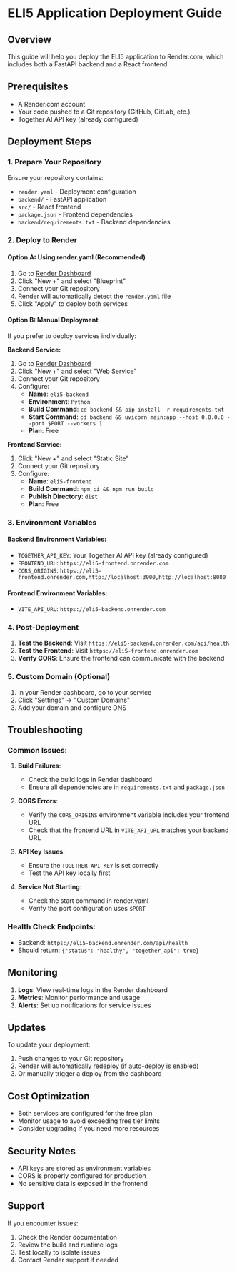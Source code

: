 # ELI5 Application Deployment Guide

## Overview
This guide will help you deploy the ELI5 application to Render.com, which includes both a FastAPI backend and a React frontend.

## Prerequisites
- A Render.com account
- Your code pushed to a Git repository (GitHub, GitLab, etc.)
- Together AI API key (already configured)

## Deployment Steps

### 1. Prepare Your Repository
Ensure your repository contains:
- `render.yaml` - Deployment configuration
- `backend/` - FastAPI application
- `src/` - React frontend
- `package.json` - Frontend dependencies
- `backend/requirements.txt` - Backend dependencies

### 2. Deploy to Render

#### Option A: Using render.yaml (Recommended)
1. Go to [Render Dashboard](https://dashboard.render.com)
2. Click "New +" and select "Blueprint"
3. Connect your Git repository
4. Render will automatically detect the `render.yaml` file
5. Click "Apply" to deploy both services

#### Option B: Manual Deployment
If you prefer to deploy services individually:

**Backend Service:**
1. Go to [Render Dashboard](https://dashboard.render.com)
2. Click "New +" and select "Web Service"
3. Connect your Git repository
4. Configure:
   - **Name**: `eli5-backend`
   - **Environment**: `Python`
   - **Build Command**: `cd backend && pip install -r requirements.txt`
   - **Start Command**: `cd backend && uvicorn main:app --host 0.0.0.0 --port $PORT --workers 1`
   - **Plan**: Free

**Frontend Service:**
1. Click "New +" and select "Static Site"
2. Connect your Git repository
3. Configure:
   - **Name**: `eli5-frontend`
   - **Build Command**: `npm ci && npm run build`
   - **Publish Directory**: `dist`
   - **Plan**: Free

### 3. Environment Variables

#### Backend Environment Variables:
- `TOGETHER_API_KEY`: Your Together AI API key (already configured)
- `FRONTEND_URL`: `https://eli5-frontend.onrender.com`
- `CORS_ORIGINS`: `https://eli5-frontend.onrender.com,http://localhost:3000,http://localhost:8080`

#### Frontend Environment Variables:
- `VITE_API_URL`: `https://eli5-backend.onrender.com`

### 4. Post-Deployment

1. **Test the Backend**: Visit `https://eli5-backend.onrender.com/api/health`
2. **Test the Frontend**: Visit `https://eli5-frontend.onrender.com`
3. **Verify CORS**: Ensure the frontend can communicate with the backend

### 5. Custom Domain (Optional)
1. In your Render dashboard, go to your service
2. Click "Settings" → "Custom Domains"
3. Add your domain and configure DNS

## Troubleshooting

### Common Issues:

1. **Build Failures**:
   - Check the build logs in Render dashboard
   - Ensure all dependencies are in `requirements.txt` and `package.json`

2. **CORS Errors**:
   - Verify the `CORS_ORIGINS` environment variable includes your frontend URL
   - Check that the frontend URL in `VITE_API_URL` matches your backend URL

3. **API Key Issues**:
   - Ensure the `TOGETHER_API_KEY` is set correctly
   - Test the API key locally first

4. **Service Not Starting**:
   - Check the start command in render.yaml
   - Verify the port configuration uses `$PORT`

### Health Check Endpoints:
- Backend: `https://eli5-backend.onrender.com/api/health`
- Should return: `{"status": "healthy", "together_api": true}`

## Monitoring

1. **Logs**: View real-time logs in the Render dashboard
2. **Metrics**: Monitor performance and usage
3. **Alerts**: Set up notifications for service issues

## Updates

To update your deployment:
1. Push changes to your Git repository
2. Render will automatically redeploy (if auto-deploy is enabled)
3. Or manually trigger a deploy from the dashboard

## Cost Optimization

- Both services are configured for the free plan
- Monitor usage to avoid exceeding free tier limits
- Consider upgrading if you need more resources

## Security Notes

- API keys are stored as environment variables
- CORS is properly configured for production
- No sensitive data is exposed in the frontend

## Support

If you encounter issues:
1. Check the Render documentation
2. Review the build and runtime logs
3. Test locally to isolate issues
4. Contact Render support if needed 